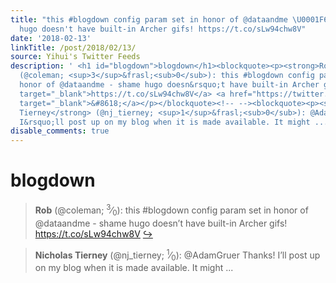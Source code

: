 ```yaml
---
title: "this #blogdown config param set in honor of @dataandme \U0001F60E - shame
  hugo doesn't have built-in Archer gifs! https://t.co/sLw94chw8V"
date: '2018-02-13'
linkTitle: /post/2018/02/13/
source: Yihui's Twitter Feeds
description: ' <h1 id="blogdown">blogdown</h1><blockquote><p><strong>Rob</strong>
  (@coleman; <sup>3</sup>&frasl;<sub>0</sub>): this #blogdown config param set in
  honor of @dataandme - shame hugo doesn&rsquo;t have built-in Archer gifs! <a href="https://t.co/sLw94chw8V"
  target="_blank">https://t.co/sLw94chw8V</a> <a href="https://twitter.com/xieyihui/status/963200955230670848"
  target="_blank">&#8618;</a></p></blockquote><!-- --><blockquote><p><strong>Nicholas
  Tierney</strong> (@nj_tierney; <sup>1</sup>&frasl;<sub>0</sub>): @AdamGruer Thanks!
  I&rsquo;ll post up on my blog when it is made available. It might ...'
disable_comments: true
---
```

 <h1 id="blogdown">blogdown</h1><blockquote><p><strong>Rob</strong> (@coleman; <sup>3</sup>&frasl;<sub>0</sub>): this #blogdown config param set in honor of @dataandme - shame hugo doesn&rsquo;t have built-in Archer gifs! <a href="https://t.co/sLw94chw8V" target="_blank">https://t.co/sLw94chw8V</a> <a href="https://twitter.com/xieyihui/status/963200955230670848" target="_blank">&#8618;</a></p></blockquote><!-- --><blockquote><p><strong>Nicholas Tierney</strong> (@nj_tierney; <sup>1</sup>&frasl;<sub>0</sub>): @AdamGruer Thanks! I&rsquo;ll post up on my blog when it is made available. It might ...